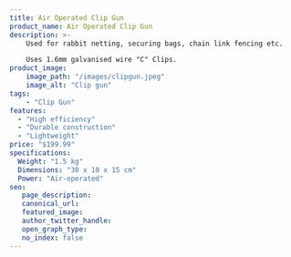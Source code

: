 ```yaml
---
title: Air Operated Clip Gun
product_name: Air Operated Clip Gun
description: >-
    Used for rabbit netting, securing bags, chain link fencing etc.

    Uses 1.6mm galvanised wire "C" Clips.
product_image:
    image_path: "/images/clipgun.jpeg"
    image_alt: "Clip gun"
tags:
    - "Clip Gun"
features:
  - "High efficiency"
  - "Durable construction"
  - "Lightweight"
price: "$199.99"
specifications:
  Weight: "1.5 kg"
  Dimensions: "30 x 10 x 15 cm"
  Power: "Air-operated"
seo:
   page_description:
   canonical_url:
   featured_image:
   author_twitter_handle:
   open_graph_type:
   no_index: false
---
```

